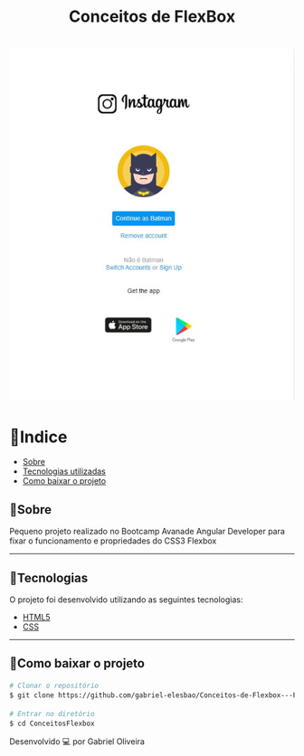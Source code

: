 <h1 align="center"> Conceitos de FlexBox </span> </h1>


<h1> 
    <img src="mobile.JPG"> 
</h1>

# 🔗Indice
- [Sobre](#-Sobre)
- [Tecnologias utilizadas](#-Tecnologias)
- [Como baixar o projeto](#-Como-baixar-o-projeto)

## 📝Sobre

Pequeno projeto realizado no Bootcamp Avanade Angular Developer para fixar o funcionamento e propriedades do CSS3 Flexbox

---

## 🚀Tecnologias

O projeto foi desenvolvido utilizando as seguintes tecnologias:

- [HTML5](https://developer.mozilla.org/en-US/docs/Web/Guide/HTML/HTML5) 
- [CSS](https://developer.mozilla.org/en-US/docs/Web/CSS)


---

## 📂Como baixar o projeto

````bash
# Clonar o repositório
$ git clone https://github.com/gabriel-elesbao/Conceitos-de-Flexbox---Page-instagram

# Entrar no diretório 
$ cd ConceitosFlexbox

````

Desenvolvido 💻 por Gabriel Oliveira


​		


